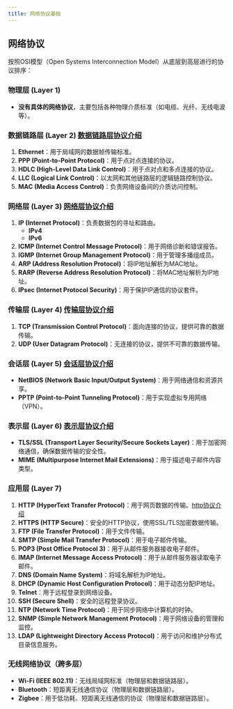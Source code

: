 ```yaml
---
title: 网络协议基础
---
```


## 网络协议

按照OSI模型（Open Systems Interconnection Model）从底层到高层进行的协议排序：

### 物理层 (Layer 1)
- **没有具体的网络协议**，主要包括各种物理介质标准（如电缆、光纤、无线电波等）。

### 数据链路层 (Layer 2) [数据链路层协议介绍](1-data_link)
1. **Ethernet**：用于局域网的数据帧传输标准。
2. **PPP (Point-to-Point Protocol)**：用于点对点连接的协议。
3. **HDLC (High-Level Data Link Control)**：用于点对点和多点连接的协议。
4. **LLC (Logical Link Control)**：以太网和其他链路层的逻辑链路控制协议。
5. **MAC (Media Access Control)**：负责网络设备间的介质访问控制。

### 网络层 (Layer 3) [网络层协议介绍](2-network)
1. **IP (Internet Protocol)**：负责数据包的寻址和路由。
   - **IPv4**
   - **IPv6**
2. **ICMP (Internet Control Message Protocol)**：用于网络诊断和错误报告。
3. **IGMP (Internet Group Management Protocol)**：用于管理多播组成员。
4. **ARP (Address Resolution Protocol)**：将IP地址解析为MAC地址。
5. **RARP (Reverse Address Resolution Protocol)**：将MAC地址解析为IP地址。
6. **IPsec (Internet Protocol Security)**：用于保护IP通信的协议套件。

### 传输层 (Layer 4) [传输层协议介绍](3-transmission)
1. **TCP (Transmission Control Protocol)**：面向连接的协议，提供可靠的数据传输。
2. **UDP (User Datagram Protocol)**：无连接的协议，提供不可靠的数据传输。

### 会话层 (Layer 5) [会话层协议介绍](4-session)
- **NetBIOS (Network Basic Input/Output System)**：用于网络通信和资源共享。
- **PPTP (Point-to-Point Tunneling Protocol)**：用于实现虚拟专用网络（VPN）。

### 表示层 (Layer 6) [表示层协议介绍](5-presentation)
- **TLS/SSL (Transport Layer Security/Secure Sockets Layer)**：用于加密网络通信，确保数据传输的安全性。
- **MIME (Multipurpose Internet Mail Extensions)**：用于描述电子邮件内容类型。

### 应用层 (Layer 7)
1. **HTTP (HyperText Transfer Protocol)**：用于网页数据的传输。[http协议介绍](6-http)
2. **HTTPS (HTTP Secure)**：安全的HTTP协议，使用SSL/TLS加密数据传输。
3. **FTP (File Transfer Protocol)**：用于文件传输。
4. **SMTP (Simple Mail Transfer Protocol)**：用于电子邮件传输。
5. **POP3 (Post Office Protocol 3)**：用于从邮件服务器接收电子邮件。
6. **IMAP (Internet Message Access Protocol)**：用于从邮件服务器读取电子邮件。
7. **DNS (Domain Name System)**：将域名解析为IP地址。
8. **DHCP (Dynamic Host Configuration Protocol)**：用于动态分配IP地址。
9. **Telnet**：用于远程登录到网络设备。
10. **SSH (Secure Shell)**：安全的远程登录协议。
11. **NTP (Network Time Protocol)**：用于同步网络中计算机的时钟。
12. **SNMP (Simple Network Management Protocol)**：用于网络设备的管理和监控。
13. **LDAP (Lightweight Directory Access Protocol)**：用于访问和维护分布式目录信息服务。

### 无线网络协议（跨多层）
- **Wi-Fi (IEEE 802.11)**：无线局域网标准（物理层和数据链路层）。
- **Bluetooth**：短距离无线通信协议（物理层和数据链路层）。
- **Zigbee**：用于低功耗、短距离无线通信的协议（物理层和数据链路层）。


